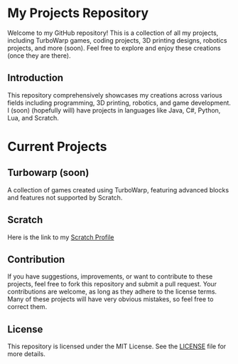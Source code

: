 # My Projects Repository

Welcome to my GitHub repository! This is a collection of all my projects, including TurboWarp games, coding projects, 3D printing designs, robotics projects, and more (soon). Feel free to explore and enjoy these creations (once they are there).

## Introduction

This repository comprehensively showcases my creations across various fields including programming, 3D printing, robotics, and game development. I (soon) (hopefully will) have projects in languages like Java, C#, Python, Lua, and Scratch.

# Current Projects

## Turbowarp (soon)
A collection of games created using TurboWarp, featuring advanced blocks and features not supported by Scratch.

## Scratch
Here is the link to my [Scratch Profile](https://scratch.mit.edu/users/xLoadingx/)

## Contribution

If you have suggestions, improvements, or want to contribute to these projects, feel free to fork this repository and submit a pull request. Your contributions are welcome, as long as they adhere to the license terms. 
Many of these projects will have very obvious mistakes, so feel free to correct them.

## License

This repository is licensed under the MIT License. See the [LICENSE](LICENSE) file for more details.
